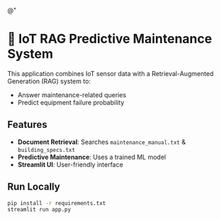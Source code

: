 @"
# 🏢 IoT RAG Predictive Maintenance System

This application combines IoT sensor data with a Retrieval-Augmented Generation (RAG) system to:
- Answer maintenance-related queries
- Predict equipment failure probability

## Features
- **Document Retrieval**: Searches `maintenance_manual.txt` & `building_specs.txt`
- **Predictive Maintenance**: Uses a trained ML model
- **Streamlit UI**: User-friendly interface

## Run Locally
```bash
pip install -r requirements.txt
streamlit run app.py

